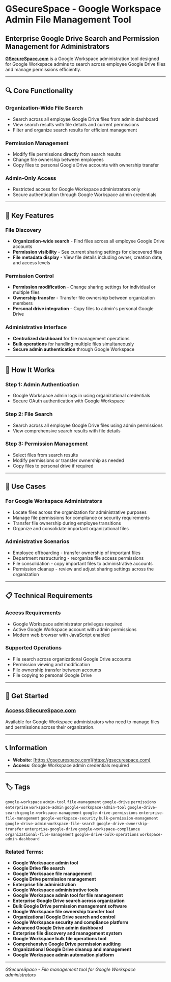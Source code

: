 # GSecureSpace - Google Workspace Admin File Management Tool

## Enterprise Google Drive Search and Permission Management for Administrators

**[GSecureSpace.com](https://gsecurespace.com)** is a Google Workspace administration tool designed for Google Workspace admins to search across employee Google Drive files and manage permissions efficiently.

---

## 🔍 **Core Functionality**

### Organization-Wide File Search
- Search across all employee Google Drive files from admin dashboard
- View search results with file details and current permissions
- Filter and organize search results for efficient management

### Permission Management
- Modify file permissions directly from search results
- Change file ownership between employees
- Copy files to personal Google Drive accounts with ownership transfer

### Admin-Only Access
- Restricted access for Google Workspace administrators only
- Secure authentication through Google Workspace admin credentials

---

## 🎯 **Key Features**

### **File Discovery**
- **Organization-wide search** - Find files across all employee Google Drive accounts
- **Permission visibility** - See current sharing settings for discovered files
- **File metadata display** - View file details including owner, creation date, and access levels

### **Permission Control**
- **Permission modification** - Change sharing settings for individual or multiple files
- **Ownership transfer** - Transfer file ownership between organization members
- **Personal drive integration** - Copy files to admin's personal Google Drive

### **Administrative Interface**
- **Centralized dashboard** for file management operations
- **Bulk operations** for handling multiple files simultaneously
- **Secure admin authentication** through Google Workspace

---

## 🔧 **How It Works**

### **Step 1: Admin Authentication**
- Google Workspace admin logs in using organizational credentials
- Secure OAuth authentication with Google Workspace

### **Step 2: File Search**
- Search across all employee Google Drive files using admin permissions
- View comprehensive search results with file details

### **Step 3: Permission Management**
- Select files from search results
- Modify permissions or transfer ownership as needed
- Copy files to personal drive if required

---

## 🏢 **Use Cases**

### **For Google Workspace Administrators**
- Locate files across the organization for administrative purposes
- Manage file permissions for compliance or security requirements
- Transfer file ownership during employee transitions
- Organize and consolidate important organizational files

### **Administrative Scenarios**
- Employee offboarding - transfer ownership of important files
- Department restructuring - reorganize file access permissions
- File consolidation - copy important files to administrative accounts
- Permission cleanup - review and adjust sharing settings across the organization

---

## 📋 **Technical Requirements**

### **Access Requirements**
- Google Workspace administrator privileges required
- Active Google Workspace account with admin permissions
- Modern web browser with JavaScript enabled

### **Supported Operations**
- File search across organizational Google Drive accounts
- Permission viewing and modification
- File ownership transfer between accounts
- File copying to personal Google Drive

---

## 🔗 **Get Started**

### **[Access GSecureSpace.com](https://gsecurespace.com)**

Available for Google Workspace administrators who need to manage files and permissions across their organization.

---

## 📞 **Information**

- **Website**: [https://gsecurespace.com](https://gsecurespace.com)
- **Access**: Google Workspace admin credentials required

---

## 🏷️ **Tags**

`google-workspace` `admin-tool` `file-management` `google-drive` `permissions` `enterprise` `workspace-admin` `google-workspace-admin-tool` `google-drive-search` `google-workspace-management` `google-drive-permissions` `enterprise-file-management` `google-workspace-security` `bulk-permission-management` `google-drive-admin` `workspace-file-search` `google-drive-ownership-transfer` `enterprise-google-drive` `google-workspace-compliance` `organizational-file-management` `google-drive-bulk-operations` `workspace-admin-dashboard`


### **Related Terms:**
- **Google Workspace admin tool**
- **Google Drive file search**
- **Google Workspace file management**
- **Google Drive permission management**
- **Enterprise file administration**
- **Google Workspace administrative tools**
- **Google Workspace admin tool for file management**
- **Enterprise Google Drive search across organization**
- **Bulk Google Drive permission management software**
- **Google Workspace file ownership transfer tool**
- **Organizational Google Drive search and control**
- **Google Workspace security and compliance platform**
- **Advanced Google Drive admin dashboard**
- **Enterprise file discovery and management system**
- **Google Workspace bulk file operations tool**
- **Comprehensive Google Drive permission auditing**
- **Organizational Google Drive cleanup and management**
- **Google Workspace admin automation platform**

---

*GSecureSpace - File management tool for Google Workspace administrators*
